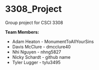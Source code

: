 # 3308_Project
Group project for CSCI 3308

**Team Members:**
* Adam Heaton - MonumentToAllYourSins
* Davis McClure - dmcclure40
* Nhi Nguyen - nhng5827
* Nicky Schardt - github name
* Tyler Lugger - tylu3495




